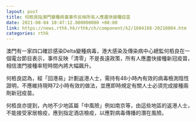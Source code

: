 ```yaml
---
layout: post
title: 何栢良指澳門變種病毒事件反映所有人應盡快接種疫苗
date: 2021-08-04 10:47:12.000000000 +08:00
link: https://news.rthk.hk/rthk/ch/component/k2/1604168-20210804.htm
categories: rthk
---
```


澳門有一家四口確診感染Delta變種病毒，港大感染及傳染病中心總監何栢良在一個電台節目表示，事件反映「清零」不是長遠政策，所有人應盡快接種新冠疫苗，相信澳門接種率短時間內將大幅飆升。

何栢良認為，經「回港易」計劃返港人士，需持有48小時內有效的病毒檢測陰性證明，不應維持現時72小時有效的做法，並應即時規定有關人士必須完成接種兩劑新冠疫苗。

何栢良亦提到，內地不少地區屬「中風險」例如南京等，由這些地區的返港人士，不能接受家居檢疫，應到指定酒店檢疫，以應對病毒傳播的潛在風險。
